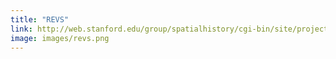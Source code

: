 ```yaml
---
title: "REVS"
link: http://web.stanford.edu/group/spatialhistory/cgi-bin/site/project.php?id=1117
image: images/revs.png
---
```


